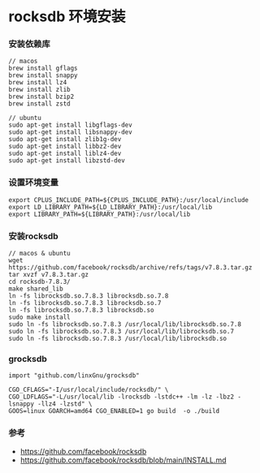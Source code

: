 # rocksdb 环境安装

### 安装依赖库
    // macos
    brew install gflags
    brew install snappy
    brew install lz4
    brew install zlib
    brew install bzip2
    brew install zstd

    // ubuntu
    sudo apt-get install libgflags-dev
    sudo apt-get install libsnappy-dev
    sudo apt-get install zlib1g-dev
    sudo apt-get install libbz2-dev
    sudo apt-get install liblz4-dev
    sudo apt-get install libzstd-dev

### 设置环境变量
    export CPLUS_INCLUDE_PATH=${CPLUS_INCLUDE_PATH}:/usr/local/include
    export LD_LIBRARY_PATH=${LD_LIBRARY_PATH}:/usr/local/lib
    export LIBRARY_PATH=${LIBRARY_PATH}:/usr/local/lib

### 安装rocksdb
    // macos & ubuntu
    wget https://github.com/facebook/rocksdb/archive/refs/tags/v7.8.3.tar.gz
    tar xvzf v7.8.3.tar.gz
    cd rocksdb-7.8.3/
    make shared_lib 
    ln -fs librocksdb.so.7.8.3 librocksdb.so.7.8
    ln -fs librocksdb.so.7.8.3 librocksdb.so.7
    ln -fs librocksdb.so.7.8.3 librocksdb.so
    sudo make install
    sudo ln -fs librocksdb.so.7.8.3 /usr/local/lib/librocksdb.so.7.8
    sudo ln -fs librocksdb.so.7.8.3 /usr/local/lib/librocksdb.so.7
    sudo ln -fs librocksdb.so.7.8.3 /usr/local/lib/librocksdb.so

### grocksdb
    import "github.com/linxGnu/grocksdb"
    
    CGO_CFLAGS="-I/usr/local/include/rocksdb/" \
    CGO_LDFLAGS="-L/usr/local/lib -lrocksdb -lstdc++ -lm -lz -lbz2 -lsnappy -llz4 -lzstd" \
    GOOS=linux GOARCH=amd64 CGO_ENABLED=1 go build  -o ./build


### 参考
- https://github.com/facebook/rocksdb
- https://github.com/facebook/rocksdb/blob/main/INSTALL.md